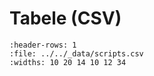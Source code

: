 # Tabele (CSV)

```{csv-table} Skrypty
:header-rows: 1
:file: ../../_data/scripts.csv
:widths: 10 20 14 10 12 34
```